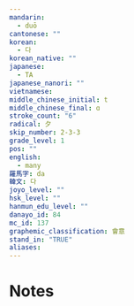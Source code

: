 ```yaml
---
mandarin:
  - duō
cantonese: ""
korean:
  - 다
korean_native: ""
japanese:
  - TA
japanese_nanori: ""
vietnamese:
middle_chinese_initial: t
middle_chinese_final: ɑ
stroke_count: "6"
radical: 夕
skip_number: 2-3-3
grade_level: 1
pos: ""
english:
  - many
羅馬字: da
韓文: 다
joyo_level: ""
hsk_level: ""
hanmun_edu_level: ""
danayo_id: 84
mc_id: 137
graphemic_classification: 會意
stand_in: "TRUE"
aliases:
---
```


# Notes
